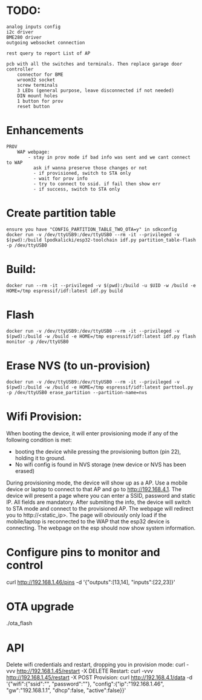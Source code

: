 # TODO:  
    analog inputs config
    i2c driver
    BME280 driver
    outgoing websocket connection

    rest query to report List of AP

    pcb with all the switches and terminals. Then replace garage door controller
        connector for BME
        wroom32 socket
        screw terminals
        3 LEDs (general purpose, leave disconnected if not needed)
        DIN mount holes
        1 button for prov
        reset button


# Enhancements
    PROV
        WAP webpage: 
            - stay in prov mode if bad info was sent and we cant connect to WAP
              ask if wanna preserve those changes or not
              - if provisioned, switch to STA only
              - wait for prov info
              - try to connect to ssid. if fail then show err
              - if success, switch to STA only


# Create partition table
    ensure you have "CONFIG_PARTITION_TABLE_TWO_OTA=y" in sdkconfig
    docker run -v /dev/ttyUSB9:/dev/ttyUSB0 --rm -it --privileged -v $(pwd):/build lpodkalicki/esp32-toolchain idf.py partition_table-flash -p /dev/ttyUSB0

# Build:
    docker run --rm -it --privileged -v $(pwd):/build -u $UID -w /build -e HOME=/tmp espressif/idf:latest idf.py build

# Flash
    docker run -v /dev/ttyUSB9:/dev/ttyUSB0 --rm -it --privileged -v $(pwd):/build -w /build -e HOME=/tmp espressif/idf:latest idf.py flash monitor -p /dev/ttyUSB0

# Erase NVS (to un-provision)
    docker run -v /dev/ttyUSB9:/dev/ttyUSB0 --rm -it --privileged -v $(pwd):/build -w /build -e HOME=/tmp espressif/idf:latest parttool.py -p /dev/ttyUSB0 erase_partition --partition-name=nvs

# Wifi Provision:
When booting the device, it will enter provisioning mode if any of the following condition is met:

- booting the device while pressing the provisioning button (pin 22), holding it to ground.
- No wifi config is found in NVS storage (new device or NVS has been erased)

During provisioning mode, the device will show up as a AP. Use a mobile device or laptop to connect to that AP and go to http://192.168.4.1.
The device will present a page where you can enter a SSID, password and static IP. All fields are mandatory.
After submiting the info, the device will switch to STA mode and connect to the provisioned AP. The webpage will redirect you
to http://<static_ip>. The page will obviously only load if the mobile/laptop is reconnected to the WAP that the esp32 device is connecting.
The webpage on the esp should now show system information.



# Configure pins to monitor and control
curl http://192.168.1.46/pins -d '{"outputs":[13,14], "inputs":[22,23]}'

# OTA upgrade
./ota_flash <ip of device>

# API
 Delete wifi credentials and restart, dropping you in provision mode: curl -vvv http://192.168.1.45/restart -X DELETE
 Restart: curl -vvv http://192.168.1.45/restart -X POST
 Provision: curl http://192.168.4.1/data -d '{"wifi":{"ssid":"<SSID>", "password":"<PASSWORD>"}, "config":{"ip":"192.168.1.46", "gw":"192.168.1.1", "dhcp":false, "active":false}}'
